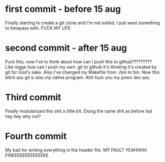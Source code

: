 # first commit - before 15 aug
Finally starting to create a git clone and I'm not exited, I just want something to timepass with.
FUCK MY LIFE

# second commit - after 15 aug
Fuck this, now I've to think about how can I push this to github????????? Like nigga how can I push my own .git to github it's thinking it's 
created by git for God's sake. Also I've changed my Makefile from ./bin to bin. Now this bitch ass git is also my native program. Ahh fuck you my junior dev ass

# Third commit 
Finally modularized this shit a little bit. Doing the same shit as before but hey hey why not?

# Fourth commit 
My bad for writing everything in the header file. MY FAULT YEAHHHH FINEEEEEEEEEEEEEE

